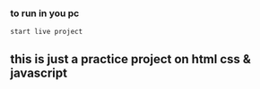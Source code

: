 ### to run in you pc
```
start live project 

```
## this is just a practice project on html css & javascript


